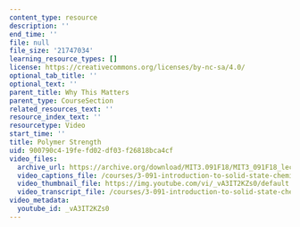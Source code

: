 ```yaml
---
content_type: resource
description: ''
end_time: ''
file: null
file_size: '21747034'
learning_resource_types: []
license: https://creativecommons.org/licenses/by-nc-sa/4.0/
optional_tab_title: ''
optional_text: ''
parent_title: Why This Matters
parent_type: CourseSection
related_resources_text: ''
resource_index_text: ''
resourcetype: Video
start_time: ''
title: Polymer Strength
uid: 900790c4-19fe-fd02-df03-f26818bca4cf
video_files:
  archive_url: https://archive.org/download/MIT3.091F18/MIT3_091F18_lec34_wtm_300k.mp4
  video_captions_file: /courses/3-091-introduction-to-solid-state-chemistry-fall-2018/_vA3IT2KZs0_captions.webvtt
  video_thumbnail_file: https://img.youtube.com/vi/_vA3IT2KZs0/default.jpg
  video_transcript_file: /courses/3-091-introduction-to-solid-state-chemistry-fall-2018/_vA3IT2KZs0_transcript.pdf
video_metadata:
  youtube_id: _vA3IT2KZs0
---
```

